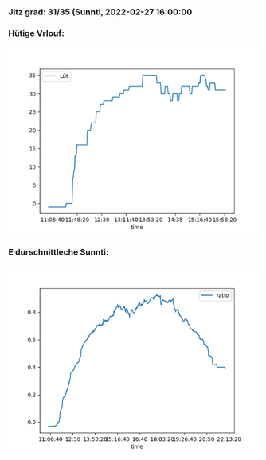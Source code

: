 ### Jitz grad: 31/35 (Sunnti, 2022-02-27 16:00:00

### Hütige Vrlouf:
![Graph](Today.png)

### E durschnittleche Sunnti:
![Graph](Sunnti.png)